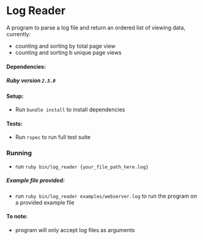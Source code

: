 # Log Reader

A program to parse a log file and return an ordered list of viewing data, currently:
- counting and sorting by total page view
- counting and sorting b unique page views

#### Dependencies:
##### Ruby version `2.5.0`

#### Setup:

- Run `bundle install` to install dependencies

#### Tests:

- Run `rspec` to run full test suite

### Running

- run `ruby bin/log_reader {your_file_path_here.log}`

##### Example file provided:
- run `ruby bin/log_reader examples/webserver.log`  to run the program on a provided example file


#### To note:
- program will only accept log files as arguments
